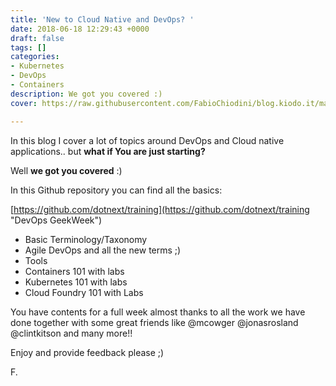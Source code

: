 ```yaml
---
title: 'New to Cloud Native and DevOps? '
date: 2018-06-18 12:29:43 +0000
draft: false
tags: []
categories:
- Kubernetes
- DevOps
- Containers
description: We got you covered :)
cover: https://raw.githubusercontent.com/FabioChiodini/blog.kiodo.it/master/images/Worked-Fine-In-Dev-Ops-Problem-Now.jpg

---
```

In this blog I cover a lot of topics around DevOps and Cloud native applications.. but **what if You are just starting?**

Well **we got you covered** :)

In this Github repository you can find all the basics:

[https://github.com/dotnext/training](https://github.com/dotnext/training "DevOps GeekWeek")

* Basic Terminology/Taxonomy
* Agile DevOps and all the new terms ;)
* Tools
* Containers 101 with labs
* Kubernetes 101 with labs
* Cloud Foundry 101 with Labs

You have contents for a full week almost thanks to all the work we have done together with some great friends like @mcowger @jonasrosland @clintkitson and many more!!

Enjoy and provide feedback please ;)

F.